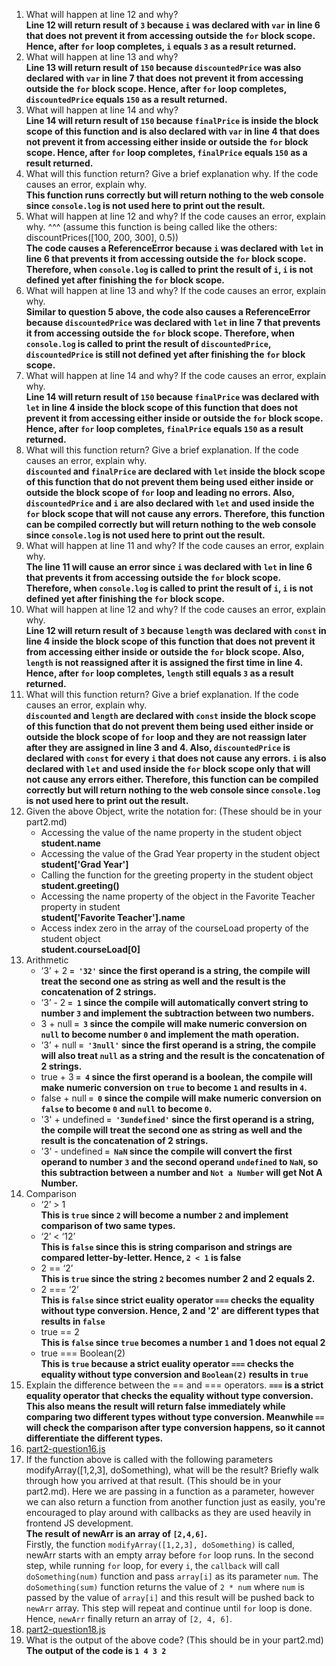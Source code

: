 1. What will happen at line 12 and why?  
   **Line 12 will return result of `3` because `i` was declared with `var` in line 6 that does not prevent it from accessing outside the `for` block scope. Hence, after `for` loop completes, `i` equals `3` as a result returned.**
2. What will happen at line 13 and why?  
   **Line 13 will return result of `150` because `discountedPrice` was also declared with `var` in line 7 that does not prevent it from accessing outside the `for` block scope. Hence, after `for` loop completes, `discountedPrice` equals `150` as a result returned.**
3. What will happen at line 14 and why?  
   **Line 14 will return result of `150` because `finalPrice` is inside the block scope of this function and is also declared with `var` in line 4 that does not prevent it from accessing either inside or outside the `for` block scope. Hence, after `for` loop completes, `finalPrice` equals `150` as a result returned.**
4. What will this function return? Give a brief explanation why. If the code causes an error, explain why.  
   **This function runs correctly but will return nothing to the web console since `console.log` is not used here to print out the result.**
5. What will happen at line 12 and why?  If the code causes an error, explain why. ^^^ (assume this function is being called like the others: discountPrices([100, 200, 300], 0.5))  
   **The code causes a ReferenceError because `i` was declared with `let` in line 6 that prevents it from accessing outside the `for` block scope. Therefore, when `console.log` is called to print the result of `i`, `i` is not defined yet after finishing the `for` block scope.**
6. What will happen at line 13 and why? If the code causes an error, explain why.  
   **Similar to question 5 above, the code also causes a ReferenceError because `discountedPrice` was declared with `let` in line 7 that prevents it from accessing outside the `for` block scope. Therefore, when `console.log` is called to print the result of `discountedPrice`, `discountedPrice` is still not defined yet after finishing the `for` block scope.**
7. What will happen at line 14 and why? If the code causes an error, explain why.  
   **Line 14 will return result of `150` because `finalPrice` was declared with `let` in line 4 inside the block scope of this function that does not prevent it from accessing either inside or outside the `for` block scope. Hence, after `for` loop completes, `finalPrice` equals `150` as a result returned.**
8. What will this function return? Give a brief explanation. If the code causes an error, explain why.  
   **`discounted` and `finalPrice` are declared with `let` inside the block scope of this function that do not prevent them being used either inside or outside the block scope of `for` loop and leading no errors. Also, `discountedPrice` and `i` are also declared with `let` and used inside the `for` block scope that will not cause any errors. Therefore, this function can be compiled correctly but will return nothing to the web console since `console.log` is not used here to print out the result.**
9. What will happen at line 11 and why? If the code causes an error, explain why.  
    **The line 11 will cause an error since `i` was declared with `let` in line 6 that prevents it from accessing outside the `for` block scope. Therefore, when `console.log` is called to print the result of `i`, `i` is not defined yet after finishing the `for` block scope.**
10. What will happen at line 12 and why? If the code causes an error, explain why.  
    **Line 12 will return result of `3` because `length` was declared with `const` in line 4 inside the block scope of this function that does not prevent it from accessing either inside or outside the `for` block scope. Also, `length` is not reassigned after it is assigned the first time in line 4. Hence, after `for` loop completes, `length` still equals `3` as a result returned.**
11. What will this function return? Give a brief explanation. If the code causes an error, explain why.  
    **`discounted` and `length` are declared with `const` inside the block scope of this function that do not prevent them being used either inside or outside the block scope of `for` loop and they are not reassign later after they are assigned in line 3 and 4. Also, `discountedPrice` is declared with `const` for every `i` that does not cause any errors. `i` is also declared with `let` and used inside the `for` block scope only that will not cause any errors either. Therefore, this function can be compiled correctly but will return nothing to the web console since `console.log` is not used here to print out the result.**
12. Given the above Object, write the notation for:  (These should be in your part2.md)
    - Accessing the value of the name property in the student object  
    **student.name**
    - Accessing the value of the Grad Year property in the student object  
    **student['Grad Year']**
    - Calling the function for the greeting property in the student object  
    **student.greeting()**
    - Accessing the name property of the object in the Favorite Teacher property in student  
    **student['Favorite Teacher'].name**
    - Access index zero in the array of the courseLoad property of the student object  
    **student.courseLoad[0]**
13. Arithmetic
    - ‘3’ + 2
    **`= '32'` since the first operand is a string, the compile will treat the second one as string as well and the result is the concatenation of 2 strings.**
    - ‘3’ - 2
    **`= 1` since the compile will automatically convert string to number `3` and implement the subtraction between two numbers.**
    - 3 + null
    **`= 3` since the compile will make numeric conversion on `null` to become number `0` and implement the math operation.**
    - ‘3’ + null
    **`= '3null'` since the first operand is a string, the compile will also treat `null` as a string and the result is the concatenation of 2 strings.**
    - true + 3
    **`= 4` since the first operand is a boolean, the compile will make numeric conversion on `true` to become `1` and results in `4`.**
    - false + null
    **`= 0` since the compile will make numeric conversion on `false` to become `0` and `null` to become `0`.**
    - '3' + undefined
    **`= '3undefined'` since the first operand is a string, the compile will treat the second one as string as well and the result is the concatenation of 2 strings.**
    - '3' - undefined
    **`= NaN` since the compile will convert the first operand to number `3` and the second operand `undefined` to `NaN`, so this subtraction between a number and `Not a Number` will get Not A Number.**
14. Comparison
    - ‘2’ > 1  
    **This is `true` since `2` will become a number `2` and implement comparison of two same types.**
    - ‘2’ < ‘12’  
    **This is `false` since this is string comparison and strings are compared letter-by-letter. Hence, `2 < 1` is false**
    - 2 == ‘2’  
    **This is `true` since the string `2` becomes number 2 and 2 equals 2.**
    - 2 === ‘2’  
    **This is `false` since strict euality operator `===` checks the equality without type conversion. Hence, 2 and '2' are different types that results in `false`**
    - true == 2  
    **This is `false` since `true` becomes a number `1` and 1 does not equal 2**
    - true === Boolean(2)  
    **This is `true` because a strict euality operator `===` checks the equality without type conversion and `Boolean(2)` results in `true`**
15. Explain the difference between the == and === operators.
    **`===` is a strict equality operator that checks the equality without type conversion. This also means the result will return false immediately while comparing two different types without type conversion. Meanwhile `==` will check the comparison after type conversion happens, so it cannot differentiate the different types.**
16. [part2-question16.js](part2-question16.js)
17. If the function above is called with the following parameters modifyArray([1,2,3], doSomething), what will be the result? Briefly walk through how you arrived at that result. (This should be in your part2.md). Here we are passing in a function as a parameter, however we can also return a function from another function just as easily, you're encouraged to play around with callbacks as they are used heavily in frontend JS development.  
    **The result of newArr is an array of `[2,4,6]`.**  
    Firstly, the function `modifyArray([1,2,3], doSomething)` is called, newArr starts with an empty array before `for` loop runs. In the second step, while running `for` loop, for every `i`, the `callback` will call `doSomething(num)` function and pass `array[i]` as its parameter `num`. The `doSomething(sum)` function returns the value of `2 * num` where `num` is passed by the value of `array[i]` and this result will be pushed back to `newArr` array. This step will repeat and continue until `for` loop is done. Hence, `newArr` finally return an array of `[2, 4, 6]`.
18. [part2-question18.js](part2-question18.js)
19. What is the output of the above code? (This should be in your part2.md)
    **The output of the code is `1 4 3 2`**
